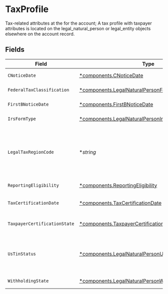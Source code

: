 # TaxProfile

Tax-related attributes at the for the account; A tax profile with taxpayer attributes is located on the legal_natural_person or legal_entity objects elsewhere on the account record.


## Fields

| Field                                                                                                                           | Type                                                                                                                            | Required                                                                                                                        | Description                                                                                                                     | Example                                                                                                                         |
| ------------------------------------------------------------------------------------------------------------------------------- | ------------------------------------------------------------------------------------------------------------------------------- | ------------------------------------------------------------------------------------------------------------------------------- | ------------------------------------------------------------------------------------------------------------------------------- | ------------------------------------------------------------------------------------------------------------------------------- |
| `CNoticeDate`                                                                                                                   | [*components.CNoticeDate](../../models/components/cnoticedate.md)                                                               | :heavy_minus_sign:                                                                                                              | C Notice date.                                                                                                                  |                                                                                                                                 |
| `FederalTaxClassification`                                                                                                      | [*components.LegalNaturalPersonFederalTaxClassification](../../models/components/legalnaturalpersonfederaltaxclassification.md) | :heavy_minus_sign:                                                                                                              | Federal tax classification.                                                                                                     | C_CORPORATION                                                                                                                   |
| `FirstBNoticeDate`                                                                                                              | [*components.FirstBNoticeDate](../../models/components/firstbnoticedate.md)                                                     | :heavy_minus_sign:                                                                                                              | Initial B Notice date.                                                                                                          |                                                                                                                                 |
| `IrsFormType`                                                                                                                   | [*components.LegalNaturalPersonIrsFormType](../../models/components/legalnaturalpersonirsformtype.md)                           | :heavy_minus_sign:                                                                                                              | IRS form type.                                                                                                                  | W_8                                                                                                                             |
| `LegalTaxRegionCode`                                                                                                            | **string*                                                                                                                       | :heavy_minus_sign:                                                                                                              | Legal tax region must be "US" if provided W-9, otherwise must be a non-US country.                                              | US                                                                                                                              |
| `ReportingEligibility`                                                                                                          | [*components.ReportingEligibility](../../models/components/reportingeligibility.md)                                             | :heavy_minus_sign:                                                                                                              | Tax reporting eligibility.                                                                                                      | ELIGIBLE                                                                                                                        |
| `TaxCertificationDate`                                                                                                          | [*components.TaxCertificationDate](../../models/components/taxcertificationdate.md)                                             | :heavy_minus_sign:                                                                                                              | Tax Certification date.                                                                                                         |                                                                                                                                 |
| `TaxpayerCertificationState`                                                                                                    | [*components.TaxpayerCertificationState](../../models/components/taxpayercertificationstate.md)                                 | :heavy_minus_sign:                                                                                                              | Taxpayer certification status.                                                                                                  | CERTIFIED                                                                                                                       |
| `UsTinStatus`                                                                                                                   | [*components.LegalNaturalPersonUsTinStatus](../../models/components/legalnaturalpersonustinstatus.md)                           | :heavy_minus_sign:                                                                                                              | United States Individual Taxpayer Identification Number (ITIN) status.                                                          | PASSING                                                                                                                         |
| `WithholdingState`                                                                                                              | [*components.LegalNaturalPersonWithholdingState](../../models/components/legalnaturalpersonwithholdingstate.md)                 | :heavy_minus_sign:                                                                                                              | B/C Notice status.                                                                                                              | FIRST_B_NOTICE_RECEIVED                                                                                                         |